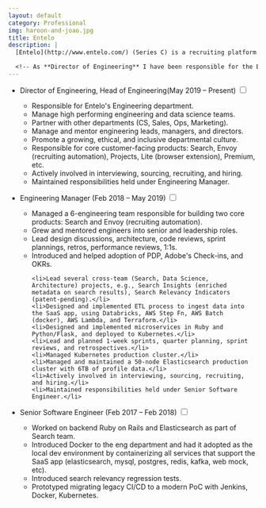```yaml
---
layout: default
category: Professional
img: haroon-and-joao.jpg
title: Entelo
description: |
  [Entelo](http://www.entelo.com/) (Series C) is a recruiting platform that applies intelligence to big data to help modern recruiters find, qualify, and acquire talent. We process over 6TB data daily, which poses very interesting challenges, from scalable ingestion of data to building accurate machine learning models. Entelo is a first-class recruiting platform powered by AI with an ever-growing customer base of over 700 customers, including big names such as Facebook, Amazon, Uber, Netflix, Slack, PayPal, Lyft, Asana, among others.

  <!-- As **Director of Engineering** I have been responsible for the Engineering and Data Science teams responsible to develop and maintain the core products of Entelo: [Search](https://www.entelo.com/products/platform/search/), [Envoy](https://www.entelo.com/products/envoy/), Entelo Lite, Entelo Premium, etc. -->
---
```


<div class="highlight">
  <ul>
    <li>Director of Engineering, Head of Engineering<span class="btn-xs">(May 2019 – Present)</span>
    <input type="checkbox" class="read-more-state" id="post-entelo-5" />
    <label for="post-entelo-5" class="btn-link btn-xs read-more-trigger"></label>
    <div class="read-more-target">
      <ul>
        <li>Responsible for Entelo's Engineering department.</li>
        <li>Manage high performing engineering and data science teams.</li>
        <li>Partner with other departments (CS, Sales, Ops, Marketing).</li>
        <li>Manage and mentor engineering leads, managers, and directors.</li>
        <li>Promote a growing, ethical, and inclusive departmental culture.</li>
        <li>Responsible for core customer-facing products: Search, Envoy (recruiting automation), Projects, Lite (browser extension), Premium, etc.</li>
        <li>Actively involved in interviewing, sourcing, recruiting, and hiring.</li>
        <li>Maintained responsibilities held under Engineering Manager.</li>
      </ul>
    </div>
  </li>
  </ul>
</div>

- Engineering Manager <span class="btn-xs">(Feb 2018 – May 2019)</span>
  <input type="checkbox" class="read-more-state" id="post-entelo-3" />
  <label for="post-entelo-3" class="btn-link btn-xs read-more-trigger"></label>
  <div class="read-more-target">
    <ul>
      <li>Managed a 6-engineering team responsible for building two core products: Search and Envoy (recruiting automation).</li>
      <li>Grew and mentored engineers into senior and leadership roles.</li>
      <li>Lead design discussions, architecture, code reviews, sprint plannings, retros, performance reviews, 1:1s.</li>
      <li>Introduced and helped adoption of PDP, Adobe's Check-ins, and OKRs.</li>

      <li>Lead several cross-team (Search, Data Science, Architecture) projects, e.g., Search Insights (enriched metadata on search results), Search Relevancy Indicators (patent-pending).</li>
      <li>Designed and implemented ETL process to ingest data into the SaaS app, using Databricks, AWS Step Fn, AWS Batch (docker), AWS Lambda, and Terraform.</li>
      <li>Designed and implemented microservices in Ruby and Python/Flask, and deployed to Kubernetes.</li>
      <li>Lead and planned 1-week sprints, quarter planning, sprint reviews, and retrospectives.</li>
      <li>Managed Kubernetes production cluster.</li>
      <li>Managed and maintained a 50-node Elasticsearch production cluster with 6TB of profile data.</li>
      <li>Actively involved in interviewing, sourcing, recruiting, and hiring.</li>
      <li>Maintained responsibilities held under Senior Software Engineer.</li>
    </ul>
  </div>

- Senior Software Engineer <span class="btn-xs">(Feb 2017 – Feb 2018)</span>
  <input type="checkbox" class="read-more-state" id="post-entelo-1" />
  <label for="post-entelo-1" class="btn-link btn-xs read-more-trigger"></label>
  <div class="read-more-target">
    <ul>
      <li>Worked on backend Ruby on Rails and Elasticsearch as part of Search team.</li>
      <li>Introduced Docker to the eng department and had it adopted as the local dev environment by containerizing all services that support the SaaS app (elasticsearch, mysql, postgres, redis, kafka, web mock, etc).</li>
      <li>Introduced search relevancy regression tests.</li>
      <li>Prototyped migrating legacy CI/CD to a modern PoC with Jenkins, Docker, Kubernetes.</li>
    </ul>
  </div>

